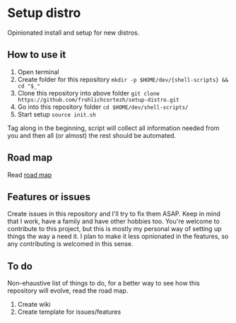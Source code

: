 # Setup distro

Opinionated install and setup for new distros.

## How to use it

1. Open terminal
2. Create folder for this repository 
   ```mkdir -p $HOME/dev/{shell-scripts} && cd "$_"```
3. Clone this repository into above folder 
   ```git clone https://github.com/frohlichcortezh/setup-distro.git```
4. Go into this repository folder 
   ```cd $HOME/dev/shell-scripts/```
5. Start setup 
   ```source init.sh```

Tag along in the beginning, script will collect all information needed from you and then all (or almost) the rest should be automated.

## Road map

Read [road map](/ROADMAP.MD)

## Features or issues

Create issues in this repository and I'll try to fix them ASAP.
Keep in mind that I work, have a family and have other hobbies too.
You're welcome to contribute to this project, but this is mostly my personal way of setting up things the way a need it.
I plan to make it less opnionated in the features, so any contributing is welcomed in this sense.

## To do

Non-ehaustive list of things to do, for a better way to see how this repository will evolve, read the road map.

1. Create wiki
2. Create template for issues/features
